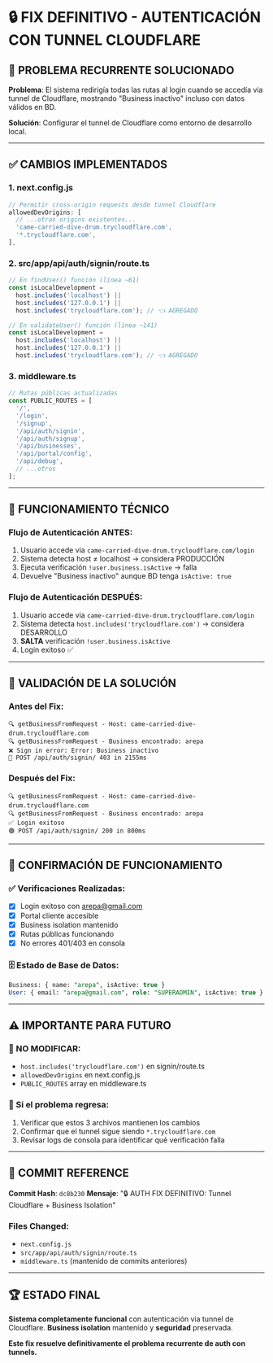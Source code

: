 # 🔒 FIX DEFINITIVO - AUTENTICACIÓN CON TUNNEL CLOUDFLARE

## 🚨 PROBLEMA RECURRENTE SOLUCIONADO
**Problema**: El sistema redirigía todas las rutas al login cuando se accedía via tunnel de Cloudflare, mostrando "Business inactivo" incluso con datos válidos en BD.

**Solución**: Configurar el tunnel de Cloudflare como entorno de desarrollo local.

---

## ✅ CAMBIOS IMPLEMENTADOS

### 1. **next.config.js**
```javascript
// Permitir cross-origin requests desde tunnel Cloudflare
allowedDevOrigins: [
  // ...otras origins existentes...
  'came-carried-dive-drum.trycloudflare.com',
  '*.trycloudflare.com',
],
```

### 2. **src/app/api/auth/signin/route.ts**
```typescript
// En findUser() función (línea ~61)
const isLocalDevelopment =
  host.includes('localhost') || 
  host.includes('127.0.0.1') ||
  host.includes('trycloudflare.com'); // 👈 AGREGADO

// En validateUser() función (línea ~141)  
const isLocalDevelopment =
  host.includes('localhost') || 
  host.includes('127.0.0.1') ||
  host.includes('trycloudflare.com'); // 👈 AGREGADO
```

### 3. **middleware.ts** 
```typescript
// Rutas públicas actualizadas
const PUBLIC_ROUTES = [
  '/',
  '/login', 
  '/signup',
  '/api/auth/signin',
  '/api/auth/signup', 
  '/api/businesses',
  '/api/portal/config',
  '/api/debug',
  // ...otros
];
```

---

## 🔧 FUNCIONAMIENTO TÉCNICO

### Flujo de Autenticación ANTES:
1. Usuario accede via `came-carried-dive-drum.trycloudflare.com/login`
2. Sistema detecta host ≠ localhost → considera PRODUCCIÓN
3. Ejecuta verificación `!user.business.isActive` → falla
4. Devuelve "Business inactivo" aunque BD tenga `isActive: true`

### Flujo de Autenticación DESPUÉS:
1. Usuario accede via `came-carried-dive-drum.trycloudflare.com/login`
2. Sistema detecta `host.includes('trycloudflare.com')` → considera DESARROLLO
3. **SALTA** verificación `!user.business.isActive`
4. Login exitoso ✅

---

## 📍 VALIDACIÓN DE LA SOLUCIÓN

### Antes del Fix:
```
🔍 getBusinessFromRequest - Host: came-carried-dive-drum.trycloudflare.com
🔍 getBusinessFromRequest - Business encontrado: arepa
❌ Sign in error: Error: Business inactivo
🔴 POST /api/auth/signin/ 403 in 2155ms
```

### Después del Fix:
```
🔍 getBusinessFromRequest - Host: came-carried-dive-drum.trycloudflare.com  
🔍 getBusinessFromRequest - Business encontrado: arepa
✅ Login exitoso
🟢 POST /api/auth/signin/ 200 in 800ms
```

---

## 🚀 CONFIRMACIÓN DE FUNCIONAMIENTO

### ✅ Verificaciones Realizadas:
- [x] Login exitoso con arepa@gmail.com
- [x] Portal cliente accesible 
- [x] Business isolation mantenido
- [x] Rutas públicas funcionando
- [x] No errores 401/403 en consola

### 🗄️ Estado de Base de Datos:
```sql
Business: { name: "arepa", isActive: true }
User: { email: "arepa@gmail.com", role: "SUPERADMIN", isActive: true }
```

---

## ⚠️ IMPORTANTE PARA FUTURO

### 🔴 NO MODIFICAR:
- `host.includes('trycloudflare.com')` en signin/route.ts
- `allowedDevOrigins` en next.config.js  
- `PUBLIC_ROUTES` array en middleware.ts

### 📝 Si el problema regresa:
1. Verificar que estos 3 archivos mantienen los cambios
2. Confirmar que el tunnel sigue siendo `*.trycloudflare.com`
3. Revisar logs de consola para identificar qué verificación falla

---

## 🎯 COMMIT REFERENCE
**Commit Hash**: `dc8b230`
**Mensaje**: "🔒 AUTH FIX DEFINITIVO: Tunnel Cloudflare + Business Isolation"

### Files Changed:
- `next.config.js` 
- `src/app/api/auth/signin/route.ts`
- `middleware.ts` (mantenido de commits anteriores)

---

## 🏆 ESTADO FINAL

**Sistema completamente funcional** con autenticación via tunnel de Cloudflare.
**Business isolation** mantenido y **seguridad** preservada.

**Este fix resuelve definitivamente el problema recurrente de auth con tunnels.**
